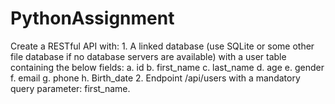 # PythonAssignment
Create a RESTful API with: 1. A linked database (use SQLite or some other file database if no database servers are available) with a user table containing the below fields:  a. id b. first_name c. last_name d. age e. gender f. email g. phone h. Birth_date  2. Endpoint /api/users with a mandatory query parameter: first_name. 
